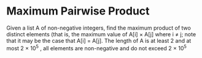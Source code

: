 # Maximum Pairwise Product

Given a list A of non-negative integers, find the maximum product of two distinct elements (that is, the maximum value of A[i] &times; A[j] where i &ne; j; note that it may be the case that A[i] &equals; A[j]. The length of A is at least 2 and at most 2 &times; 10<sup>5</sup> , all elements are non-negative and do not exceed 2 &times; 10<sup>5</sup>